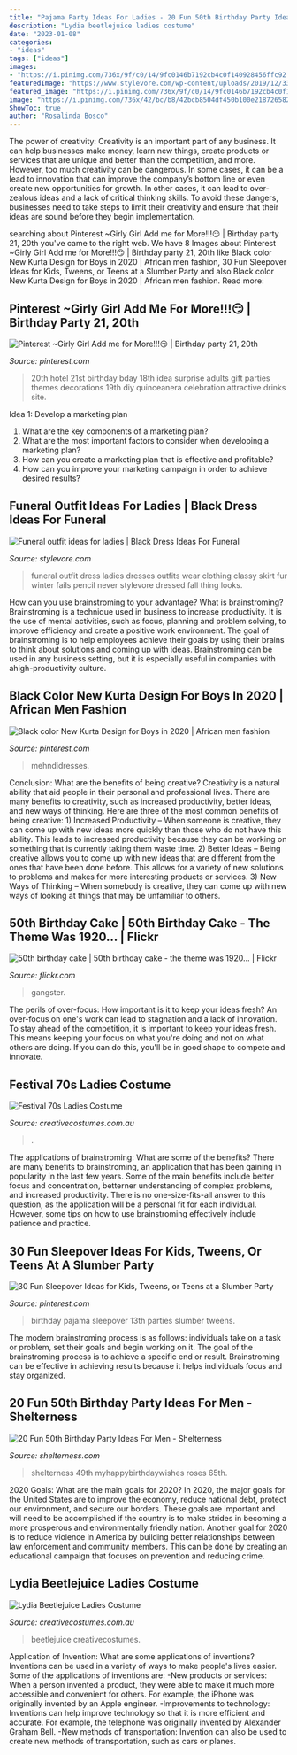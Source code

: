 ```yaml
---
title: "Pajama Party Ideas For Ladies - 20 Fun 50th Birthday Party Ideas For Men"
description: "Lydia beetlejuice ladies costume"
date: "2023-01-08"
categories:
- "ideas"
tags: ["ideas"]
images:
- "https://i.pinimg.com/736x/9f/c0/14/9fc0146b7192cb4c0f140928456ffc92.jpg"
featuredImage: "https://www.stylevore.com/wp-content/uploads/2019/12/339765af5d3f77ef8761290112688702.jpg"
featured_image: "https://i.pinimg.com/736x/9f/c0/14/9fc0146b7192cb4c0f140928456ffc92.jpg"
image: "https://i.pinimg.com/736x/42/bc/b8/42bcb8504df450b100e2187265826784.jpg"
ShowToc: true
author: "Rosalinda Bosco"
---
```



The power of creativity:
Creativity is an important part of any business. It can help businesses make money, learn new things, create products or services that are unique and better than the competition, and more. However, too much creativity can be dangerous. In some cases, it can be a lead to innovation that can improve the company’s bottom line or even create new opportunities for growth. In other cases, it can lead to over-zealous ideas and a lack of critical thinking skills. To avoid these dangers, businesses need to take steps to limit their creativity and ensure that their ideas are sound before they begin implementation.

	

		
searching about Pinterest ~Girly Girl Add me for More!!!😏 | Birthday party 21, 20th you've came to the right web. We have 8 Images about Pinterest ~Girly Girl Add me for More!!!😏 | Birthday party 21, 20th like Black color New Kurta Design for Boys in 2020 | African men fashion, 30 Fun Sleepover Ideas for Kids, Tweens, or Teens at a Slumber Party and also Black color New Kurta Design for Boys in 2020 | African men fashion. Read more:
		
    
## Pinterest ~Girly Girl Add Me For More!!!😏 | Birthday Party 21, 20th

<img loading=lazy src="https://i.pinimg.com/736x/9f/c0/14/9fc0146b7192cb4c0f140928456ffc92.jpg" onerror="this.onerror=null;this.src='https://tse1.mm.bing.net/th?id=OIP.uEjryfZEXem0TXCYhFiVhAHaNL&amp;pid=15.1';" alt="Pinterest ~Girly Girl Add me for More!!!😏 | Birthday party 21, 20th">

_Source: pinterest.com_

>20th hotel 21st birthday bday 18th idea surprise adults gift parties themes decorations 19th diy quinceanera celebration attractive drinks site. 

	

Idea 1: Develop a marketing plan
1. What are the key components of a marketing plan? 
2. What are the most important factors to consider when developing a marketing plan? 
3. How can you create a marketing plan that is effective and profitable? 
4. How can you improve your marketing campaign in order to achieve desired results?

    
## Funeral Outfit Ideas For Ladies | Black Dress Ideas For Funeral

<img loading=lazy src="https://www.stylevore.com/wp-content/uploads/2019/12/339765af5d3f77ef8761290112688702.jpg" onerror="this.onerror=null;this.src='https://tse2.mm.bing.net/th?id=OIP.J2z8t5r0oQkIuCzZ5Un9uwHaLH&amp;pid=15.1';" alt="Funeral outfit ideas for ladies | Black Dress Ideas For Funeral">

_Source: stylevore.com_

>funeral outfit dress ladies dresses outfits wear clothing classy skirt fur winter fails pencil never stylevore dressed fall thing looks. 

	

How can you use brainstroming to your advantage?
What is brainstroming? Brainstroming is a technique used in business to increase productivity. It is the use of mental activities, such as focus, planning and problem solving, to improve efficiency and create a positive work environment. The goal of brainstroming is to help employees achieve their goals by using their brains to think about solutions and coming up with ideas. Brainstroming can be used in any business setting, but it is especially useful in companies with ahigh-productivity culture.

    
## Black Color New Kurta Design For Boys In 2020 | African Men Fashion

<img loading=lazy src="https://i.pinimg.com/736x/42/bc/b8/42bcb8504df450b100e2187265826784.jpg" onerror="this.onerror=null;this.src='https://tse3.mm.bing.net/th?id=OIP.6S-0GQ8RVobLuYQ7FTl9pwHaOK&amp;pid=15.1';" alt="Black color New Kurta Design for Boys in 2020 | African men fashion">

_Source: pinterest.com_

>mehndidresses. 

	

Conclusion: What are the benefits of being creative?
Creativity is a natural ability that aid people in their personal and professional lives. There are many benefits to creativity, such as increased productivity, better ideas, and new ways of thinking. Here are three of the most common benefits of being creative: 1) Increased Productivity – When someone is creative, they can come up with new ideas more quickly than those who do not have this ability. This leads to increased productivity because they can be working on something that is currently taking them waste time. 2) Better Ideas – Being creative allows you to come up with new ideas that are different from the ones that have been done before. This allows for a variety of new solutions to problems and makes for more interesting products or services. 3) New Ways of Thinking – When somebody is creative, they can come up with new ways of looking at things that may be unfamiliar to others.

    
## 50th Birthday Cake | 50th Birthday Cake - The Theme Was 1920… | Flickr

<img loading=lazy src="https://c2.staticflickr.com/2/1113/5109403181_63fd07f5b7_b.jpg" onerror="this.onerror=null;this.src='https://tse2.mm.bing.net/th?id=OIP.5p6NNEfTGKeaPy2_b605QwHaJ4&amp;pid=15.1';" alt="50th birthday cake | 50th birthday cake - the theme was 1920… | Flickr">

_Source: flickr.com_

>gangster. 

	

The perils of over-focus: How important is it to keep your ideas fresh?
An over-focus on one's work can lead to stagnation and a lack of innovation. To stay ahead of the competition, it is important to keep your ideas fresh. This means keeping your focus on what you're doing and not on what others are doing. If you can do this, you'll be in good shape to compete and innovate.

    
## Festival 70s Ladies Costume

<img loading=lazy src="https://www.creativecostumes.com.au/wp-content/uploads/2015/08/BCP_8441-768x1024.jpg" onerror="this.onerror=null;this.src='https://tse2.mm.bing.net/th?id=OIP.j0ThKZsVRJA1zxYyTdQcZQHaJ4&amp;pid=15.1';" alt="Festival 70s Ladies Costume">

_Source: creativecostumes.com.au_

>. 

	

The applications of brainstroming: What are some of the benefits?
There are many benefits to brainstroming, an application that has been gaining in popularity in the last few years. Some of the main benefits include better focus and concentration, betterner understanding of complex problems, and increased productivity. There is no one-size-fits-all answer to this question, as the application will be a personal fit for each individual. However, some tips on how to use brainstroming effectively include patience and practice.

    
## 30 Fun Sleepover Ideas For Kids, Tweens, Or Teens At A Slumber Party

<img loading=lazy src="https://i.pinimg.com/736x/05/13/90/051390f5d322168a21d2c763365523c5.jpg" onerror="this.onerror=null;this.src='https://tse1.mm.bing.net/th?id=OIP.I0xRCF8xnFV0RYE0VR7FywHaLH&amp;pid=15.1';" alt="30 Fun Sleepover Ideas for Kids, Tweens, or Teens at a Slumber Party">

_Source: pinterest.com_

>birthday pajama sleepover 13th parties slumber tweens. 

	

The modern brainstroming process is as follows: individuals take on a task or problem, set their goals and begin working on it. The goal of the brainstroming process is to achieve a specific end or result. Brainstroming can be effective in achieving results because it helps individuals focus and stay organized.

    
## 20 Fun 50th Birthday Party Ideas For Men - Shelterness

<img loading=lazy src="https://i.shelterness.com/2017/02/15-50th-birthday-cake-vintage-dude-for-a-man.jpg" onerror="this.onerror=null;this.src='https://tse4.mm.bing.net/th?id=OIP.vYP4U5uZzJqbsIBEFSXSXAHaJ4&amp;pid=15.1';" alt="20 Fun 50th Birthday Party Ideas For Men - Shelterness">

_Source: shelterness.com_

>shelterness 49th myhappybirthdaywishes roses 65th. 

	

2020 Goals: What are the main goals for 2020?
In 2020, the major goals for the United States are to improve the economy, reduce national debt, protect our environment, and secure our borders. These goals are important and will need to be accomplished if the country is to make strides in becoming a more prosperous and environmentally friendly nation. Another goal for 2020 is to reduce violence in America by building better relationships between law enforcement and community members. This can be done by creating an educational campaign that focuses on prevention and reducing crime.

    
## Lydia Beetlejuice Ladies Costume

<img loading=lazy src="https://www.creativecostumes.com.au/wp-content/uploads/2017/03/lydia-768x1024.jpg" onerror="this.onerror=null;this.src='https://tse3.mm.bing.net/th?id=OIP.iLlOR7KrW-vUosP4QHHnzAHaJ4&amp;pid=15.1';" alt="Lydia Beetlejuice Ladies Costume">

_Source: creativecostumes.com.au_

>beetlejuice creativecostumes. 

	

Application of Invention: What are some applications of inventions?
Inventions can be used in a variety of ways to make people's lives easier. Some of the applications of inventions are: 
-New products or services: When a person invented a product, they were able to make it much more accessible and convenient for others. For example, the iPhone was originally invented by an Apple engineer. 
-Improvements to technology: Inventions can help improve technology so that it is more efficient and accurate. For example, the telephone was originally invented by Alexander Graham Bell. 
-New methods of transportation: Invention can also be used to create new methods of transportation, such as cars or planes.

